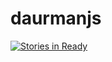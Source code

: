 # daurmanjs

[![Stories in Ready](https://badge.waffle.io/jurgob/daurmanjs.png?label=ready&title=Ready)](http://waffle.io/jurgob/daurmanjs)
